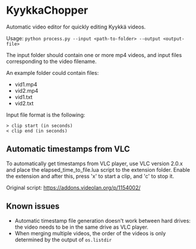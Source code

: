 # KyykkaChopper

Automatic video editor for quickly editing Kyykkä videos.

Usage:
``` python process.py --input <path-to-folder> --output <output-file> ```

The input folder should contain one or more mp4 videos, and input files corresponding to the video filename.

An example folder could contain files:
* vid1.mp4
* vid2.mp4
* vid1.txt
* vid2.txt

Input file format is the following:

```
> clip start (in seconds)
< clip end (in seconds)
```

## Automatic timestamps from VLC

To automatically get timestamps from VLC player, use VLC version 2.0.x and place the elapsed_time_to_file.lua script to the extension folder. Enable the extension and after this, press 'x' to start a clip, and 'c' to stop it.

Original script: https://addons.videolan.org/p/1154002/

## Known issues
* Automatic timestamp file generation doesn't work between hard drives: the video needs to be in the same drive as VLC player.
* When merging multiple videos, the order of the videos is only determined by the output of `os.listdir`

